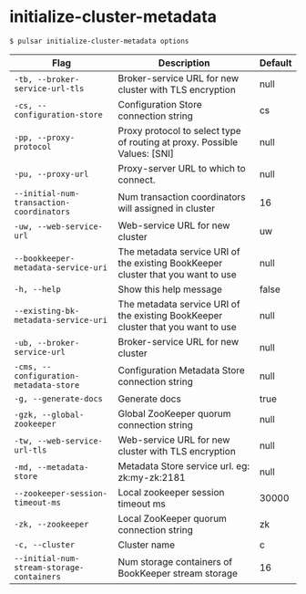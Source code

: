 # initialize-cluster-metadata



```shell
$ pulsar initialize-cluster-metadata options
```

|Flag|Description|Default|
|---|---|---|
| `-tb, --broker-service-url-tls` | Broker-service URL for new cluster with TLS encryption|null|
| `-cs, --configuration-store` | Configuration Store connection string|cs|
| `-pp, --proxy-protocol` | Proxy protocol to select type of routing at proxy. Possible Values: [SNI]|null|
| `-pu, --proxy-url` | Proxy-server URL to which to connect.|null|
| `--initial-num-transaction-coordinators` | Num transaction coordinators will assigned in cluster|16|
| `-uw, --web-service-url` | Web-service URL for new cluster|uw|
| `--bookkeeper-metadata-service-uri` | The metadata service URI of the existing BookKeeper cluster that you want to use|null|
| `-h, --help` | Show this help message|false|
| `--existing-bk-metadata-service-uri` | The metadata service URI of the existing BookKeeper cluster that you want to use|null|
| `-ub, --broker-service-url` | Broker-service URL for new cluster|null|
| `-cms, --configuration-metadata-store` | Configuration Metadata Store connection string|null|
| `-g, --generate-docs` | Generate docs|true|
| `-gzk, --global-zookeeper` | Global ZooKeeper quorum connection string|null|
| `-tw, --web-service-url-tls` | Web-service URL for new cluster with TLS encryption|null|
| `-md, --metadata-store` | Metadata Store service url. eg: zk:my-zk:2181|null|
| `--zookeeper-session-timeout-ms` | Local zookeeper session timeout ms|30000|
| `-zk, --zookeeper` | Local ZooKeeper quorum connection string|zk|
| `-c, --cluster` | Cluster name|c|
| `--initial-num-stream-storage-containers` | Num storage containers of BookKeeper stream storage|16|

